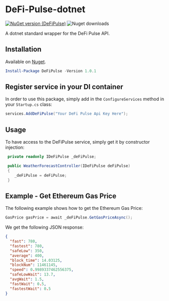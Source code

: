 # DeFi-Pulse-dotnet
[![NuGet version (DeFiPulse)](https://img.shields.io/nuget/v/DeFiPulse.svg)](https://www.nuget.org/packages/DeFiPulse/) ![Nuget downloads](https://img.shields.io/nuget/dt/DeFiPulse.svg)


A dotnet standard wrapper for the DeFi Pulse API.

## Installation
Available on [Nuget](https://www.nuget.org/packages/DeFiPulse/).

``` PowerShell
Install-Package DeFiPulse -Version 1.0.1
```

## Register service in your DI container
In order to use this package, simply add in the `ConfigureServices` method in your `Startup.cs` class:

```csharp
services.AddDeFiPulse("Your DeFi Pulse Api Key Here");
```

## Usage
To have access to the DeFiPulse service, simply get it by constructor injection:

```csharp
 private readonly IDeFiPulse _deFiPulse;

 public WeatherForecastController(IDeFiPulse deFiPulse)
 {
    _deFiPulse = deFiPulse;
 }
```

## Example - Get Ethereum Gas Price
The following example shows how to get the Ethereum Gas Price:
```csharp
GasPrice gasPrice = await _deFiPulse.GetGasPriceAsync();
```

We get the following JSON response:
```json
{
  "fast": 780,
  "fastest": 780,
  "safeLow": 350,
  "average": 400,
  "block_time": 14.03125,
  "blockNum": 11461145,
  "speed": 0.9989337462556375,
  "safeLowWait": 13.7,
  "avgWait": 1.5,
  "fastWait": 0.5,
  "fastestWait": 0.5
}
``` 
